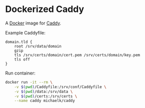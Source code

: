 # Dockerized Caddy

A [Docker](https://docker.com) image for [Caddy](https://caddyserver.com).

Example Caddyfile:
```Caddyfile
domain.tld {
    root /srv/data/domain
    gzip
    tls /srv/certs/domain/cert.pem /srv/certs/domain/key.pem
    tls off
}
```

Run container:
```sh
docker run -it --rm \
	-v $(pwd)/Caddyfile:/srv/conf/Caddyfile \
	-v $(pwd)/data:/srv/data \
	-v $(pwd)/certs:/srv/certs \
	--name caddy michaelk/caddy
```
